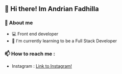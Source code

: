 ##  👋 Hi there! Im **Andrian Fadhilla**
### 📖 About me
* 💻 Front end developer
* 🌱 I'm currently learning to be a Full Stack Developer
### 📫 How to reach me :
* Instagram : [Link to Instagram!](https://instagram.com/andrnnf)
<!--
**andrnnf/andrnnf** is a ✨ _special_ ✨ repository because its `README.md` (this file) appears on your GitHub profile.

Here are some ideas to get you started:

- 🔭 I’m currently working on ...
- 🌱 I’m currently learning ...
- 👯 I’m looking to collaborate on ...
- 🤔 I’m looking for help with ...
- 💬 Ask me about ...
- 📫 How to reach me: ...
- 😄 Pronouns: ...
- ⚡ Fun fact: ...
-->
